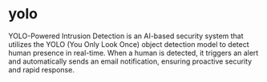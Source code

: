 # yolo
YOLO-Powered Intrusion Detection is an AI-based security system that utilizes the YOLO (You Only Look Once) object detection model to detect human presence in real-time. When a human is detected, it triggers an alert and automatically sends an email notification, ensuring proactive security and rapid response. 
